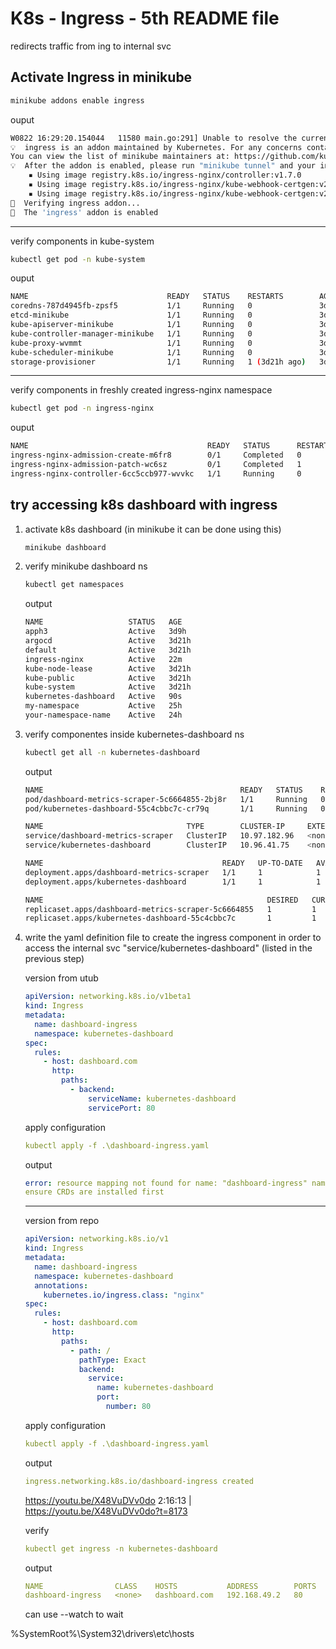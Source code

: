 # K8s - Ingress - 5th README file

redirects traffic from ing to internal svc

## Activate Ingress in minikube

```sh
minikube addons enable ingress
```

ouput

```sh
W0822 16:29:20.154044   11580 main.go:291] Unable to resolve the current Docker CLI context "default": context "default" does not exist
💡  ingress is an addon maintained by Kubernetes. For any concerns contact minikube on GitHub.
You can view the list of minikube maintainers at: https://github.com/kubernetes/minikube/blob/master/OWNERS
💡  After the addon is enabled, please run "minikube tunnel" and your ingress resources would be available at "127.0.0.1"
    ▪ Using image registry.k8s.io/ingress-nginx/controller:v1.7.0
    ▪ Using image registry.k8s.io/ingress-nginx/kube-webhook-certgen:v20230312-helm-chart-4.5.2-28-g66a760794
    ▪ Using image registry.k8s.io/ingress-nginx/kube-webhook-certgen:v20230312-helm-chart-4.5.2-28-g66a760794
🔎  Verifying ingress addon...
🌟  The 'ingress' addon is enabled
```

---

verify components in kube-system

```sh
kubectl get pod -n kube-system
```

ouput

```sh
NAME                               READY   STATUS    RESTARTS        AGE
coredns-787d4945fb-zpsf5           1/1     Running   0               3d21h
etcd-minikube                      1/1     Running   0               3d21h
kube-apiserver-minikube            1/1     Running   0               3d21h
kube-controller-manager-minikube   1/1     Running   0               3d21h
kube-proxy-wvmmt                   1/1     Running   0               3d21h
kube-scheduler-minikube            1/1     Running   0               3d21h
storage-provisioner                1/1     Running   1 (3d21h ago)   3d21h
```

---

verify components in freshly created ingress-nginx namespace

```sh
kubectl get pod -n ingress-nginx
```

ouput

```sh
NAME                                        READY   STATUS      RESTARTS   AGE
ingress-nginx-admission-create-m6fr8        0/1     Completed   0          11m
ingress-nginx-admission-patch-wc6sz         0/1     Completed   1          11m
ingress-nginx-controller-6cc5ccb977-wvvkc   1/1     Running     0          11m
```

## try accessing k8s dashboard with ingress

1. activate k8s dashboard (in minikube it can be done using this)

    ```sh
    minikube dashboard
    ```

1. verify minikube dashboard ns

    ```sh
    kubectl get namespaces
    ```

    output

    ```sh
    NAME                   STATUS   AGE
    apph3                  Active   3d9h
    argocd                 Active   3d21h
    default                Active   3d21h
    ingress-nginx          Active   22m
    kube-node-lease        Active   3d21h
    kube-public            Active   3d21h
    kube-system            Active   3d21h
    kubernetes-dashboard   Active   90s
    my-namespace           Active   25h
    your-namespace-name    Active   24h
    ```

1. verify componentes inside kubernetes-dashboard ns

    ```sh
    kubectl get all -n kubernetes-dashboard
    ```

    output

    ```sh
    NAME                                            READY   STATUS    RESTARTS   AGE
    pod/dashboard-metrics-scraper-5c6664855-2bj8r   1/1     Running   0          107s
    pod/kubernetes-dashboard-55c4cbbc7c-cr79q       1/1     Running   0          107s

    NAME                                TYPE        CLUSTER-IP     EXTERNAL-IP   PORT(S)    AGE
    service/dashboard-metrics-scraper   ClusterIP   10.97.182.96   <none>        8000/TCP   107s
    service/kubernetes-dashboard        ClusterIP   10.96.41.75    <none>        80/TCP     107s

    NAME                                        READY   UP-TO-DATE   AVAILABLE   AGE
    deployment.apps/dashboard-metrics-scraper   1/1     1            1           108s
    deployment.apps/kubernetes-dashboard        1/1     1            1           108s

    NAME                                                  DESIRED   CURRENT   READY   AGE
    replicaset.apps/dashboard-metrics-scraper-5c6664855   1         1         1       108s
    replicaset.apps/kubernetes-dashboard-55c4cbbc7c       1         1         1       108s
    ```

1. write the yaml definition file to create the ingress component in order to access the internal svc "service/kubernetes-dashboard" (listed in the previous step)

    version from utub

    ```yaml
    apiVersion: networking.k8s.io/v1beta1
    kind: Ingress
    metadata:
      name: dashboard-ingress
      namespace: kubernetes-dashboard
    spec:
      rules:
        - host: dashboard.com
          http:
            paths:
              - backend:
                  serviceName: kubernetes-dashboard
                  servicePort: 80

    ```

    apply configuration

    ```yaml
    kubectl apply -f .\dashboard-ingress.yaml
    ```

    output

    ```yaml
    error: resource mapping not found for name: "dashboard-ingress" namespace: "kubernetes-dashboard" from ".\\dashboard-ingress.yaml": no matches for kind "Ingress" in version "networking.k8s.io/v1beta1"
    ensure CRDs are installed first
    ```

    ---

    version from repo

    ```yaml
    apiVersion: networking.k8s.io/v1
    kind: Ingress
    metadata:
      name: dashboard-ingress
      namespace: kubernetes-dashboard
      annotations:
        kubernetes.io/ingress.class: "nginx"
    spec:
      rules:
        - host: dashboard.com
          http:
            paths:
              - path: /
                pathType: Exact
                backend:
                  service:
                    name: kubernetes-dashboard
                    port:
                      number: 80
    ```

    apply configuration

    ```yaml
    kubectl apply -f .\dashboard-ingress.yaml
    ```

    output

    ```yaml
    ingress.networking.k8s.io/dashboard-ingress created
    ```

    <https://youtu.be/X48VuDVv0do> 2:16:13 | <https://youtu.be/X48VuDVv0do?t=8173>

    verify

    ```yaml
    kubectl get ingress -n kubernetes-dashboard
    ```

    output

    ```yaml
    NAME                CLASS    HOSTS           ADDRESS        PORTS   AGE
    dashboard-ingress   <none>   dashboard.com   192.168.49.2   80      8m19s
    ```

    can use --watch to wait

  %SystemRoot%\System32\drivers\etc\hosts
